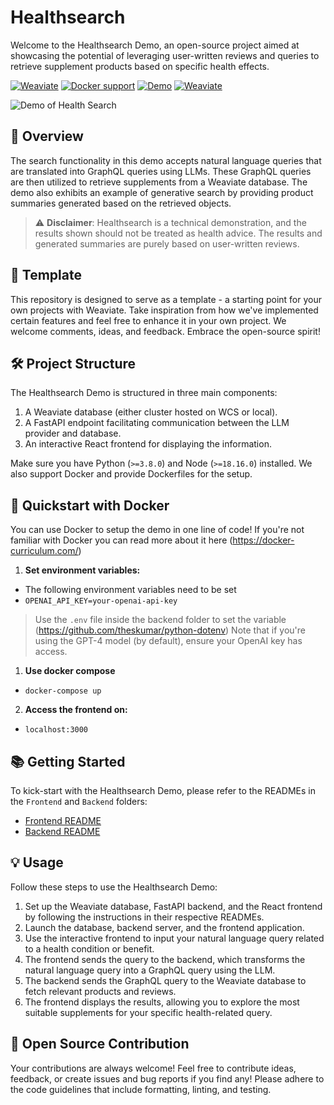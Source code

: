 # Healthsearch

Welcome to the Healthsearch Demo, an open-source project aimed at showcasing the potential of leveraging user-written reviews and queries to retrieve supplement products based on specific health effects. 

[![Weaviate](https://img.shields.io/static/v1?label=%E2%9D%A4%20made%20with&message=Weaviate&color=green&style=flat-square)](https://weaviate.io/) [![Docker support](https://img.shields.io/badge/Docker_support-%E2%9C%93-4c1?style=flat-square&logo=docker&logoColor=white)](https://docs.docker.com/get-started/) [![Demo](https://img.shields.io/badge/Check%20out%20the%20demo!-blue?&style=flat-square&logo=react&logoColor=white)](https://healthsearch-frontend.onrender.com/) [![Weaviate](https://img.shields.io/static/v1?label=version&message=v1.0&color=pink&style=flat-square)](https://weaviate.io/)

![Demo of Health Search](https://github.com/weaviate/healthsearch-demo/blob/main/frontend/public/Intro.gif)

## 🎯 Overview

The search functionality in this demo accepts natural language queries that are translated into GraphQL queries using LLMs. These GraphQL queries are then utilized to retrieve supplements from a Weaviate database. The demo also exhibits an example of generative search by providing product summaries generated based on the retrieved objects.

> ⚠️ **Disclaimer**: Healthsearch is a technical demonstration, and the results shown should not be treated as health advice. The results and generated summaries are purely based on user-written reviews.

## 🔧 Template

This repository is designed to serve as a template - a starting point for your own projects with Weaviate. Take inspiration from how we've implemented certain features and feel free to enhance it in your own project. We welcome comments, ideas, and feedback. Embrace the open-source spirit!

## 🛠️ Project Structure

The Healthsearch Demo is structured in three main components:

1. A Weaviate database (either cluster hosted on WCS or local).
2. A FastAPI endpoint facilitating communication between the LLM provider and database.
3. An interactive React frontend for displaying the information.

Make sure you have Python (`>=3.8.0`) and Node (`>=18.16.0`) installed. We also support Docker and provide Dockerfiles for the setup.

## 🐳 Quickstart with Docker

You can use Docker to setup the demo in one line of code! If you're not familiar with Docker you can read more about it here (https://docker-curriculum.com/)

1. **Set environment variables:**
- The following environment variables need to be set
- ```OPENAI_API_KEY=your-openai-api-key```
> Use the `.env` file inside the backend folder to set the variable (https://github.com/theskumar/python-dotenv)
> Note that if you're using the GPT-4 model (by default), ensure your OpenAI key has access.

1. **Use docker compose**
-  `docker-compose up`

2. **Access the frontend on:**
- `localhost:3000`


## 📚 Getting Started

To kick-start with the Healthsearch Demo, please refer to the READMEs in the `Frontend` and `Backend` folders:

- [Frontend README](./frontend/README.md)
- [Backend README](./backend/README.md)

## 💡 Usage

Follow these steps to use the Healthsearch Demo:

1. Set up the Weaviate database, FastAPI backend, and the React frontend by following the instructions in their respective READMEs.
2. Launch the database, backend server, and the frontend application.
3. Use the interactive frontend to input your natural language query related to a health condition or benefit.
4. The frontend sends the query to the backend, which transforms the natural language query into a GraphQL query using the LLM.
5. The backend sends the GraphQL query to the Weaviate database to fetch relevant products and reviews.
6. The frontend displays the results, allowing you to explore the most suitable supplements for your specific health-related query.

## 💖 Open Source Contribution

Your contributions are always welcome! Feel free to contribute ideas, feedback, or create issues and bug reports if you find any! Please adhere to the code guidelines that include formatting, linting, and testing.
